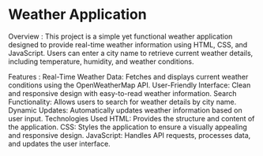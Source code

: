 # Weather Application
Overview : 
This project is a simple yet functional weather application designed to provide real-time weather information using HTML, CSS, and JavaScript. Users can enter a city name to retrieve current weather details, including temperature, humidity, and weather conditions.

Features : 
Real-Time Weather Data: Fetches and displays current weather conditions using the OpenWeatherMap API.
User-Friendly Interface: Clean and responsive design with easy-to-read weather information.
Search Functionality: Allows users to search for weather details by city name.
Dynamic Updates: Automatically updates weather information based on user input.
Technologies Used
HTML: Provides the structure and content of the application.
CSS: Styles the application to ensure a visually appealing and responsive design.
JavaScript: Handles API requests, processes data, and updates the user interface.
